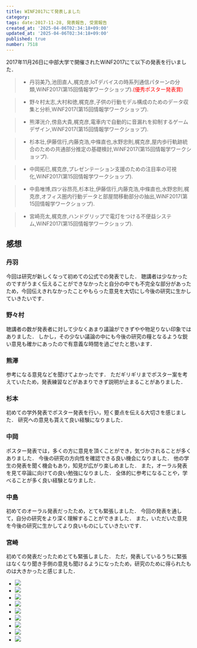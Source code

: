 ```yaml
---
title: WINF2017にて発表しました
category:
tags: date:2017-11-28, 発表報告, 受賞報告
created_at: '2025-04-06T02:34:18+09:00'
updated_at: '2025-04-06T02:34:18+09:00'
published: true
number: 7518
---
```




2017年11月26日に中部大学で開催されたWiNF2017にて以下の発表を行いました．
> - 丹羽美乃,池田直人,梶克彦,IoTデバイスの時系列通信パターンの分類,WiNF2017(第15回情報学ワークショップ).<span style="color: red;">(優秀ポスター発表賞)</span>

> - 野々村太志,大村和徳,梶克彦,子供の行動モデル構成のためのデータ収集と分析,WiNF2017(第15回情報学ワークショップ).

> - 熊澤洸介,傍島大貴,梶克彦,電車内で自動的に音漏れを抑制するゲームデザイン,WiNF2017(第15回情報学ワークショップ).

> - 杉本壮,伊藤信行,内藤克浩,中條直也,水野忠則,梶克彦,屋内歩行軌跡統合のための共通部分推定の基礎検討,WiNF2017(第15回情報学ワークショップ).

> - 中岡拓巳,梶克彦,プレゼンテーション支援のための注目率の可視化,WiNF2017(第15回情報学ワークショップ).

> - 中島唯博,四ツ谷昂亮,杉本壮,伊藤信行,内藤克浩,中條直也,水野忠則,梶克彦,オフィス圏内行動データと部屋間移動部分の抽出,WiNF2017(第15回情報学ワークショップ).

> - 宮崎亮太,梶克彦,ハンドグリップで電灯をつける不便益システム,WiNF2017(第15回情報学ワークショップ).

## 感想
### 丹羽
今回は研究が新しくなって初めての公式での発表でした．
聴講者は少なかったのですがうまく伝えることができなかったと自分の中でも不完全な部分があったため，今回伝えきれなかったことやもらった意見を大切にし今後の研究に生かしていきたいです．

### 野々村
聴講者の数が発表者に対して少なくあまり議論ができずやや物足りない印象ではありました．
しかし，その少ない議論の中にも今後の研究の糧となるような鋭い意見も確かにあったので有意義な時間を過ごせたと思います．

### 熊澤
参考になる意見などを聞けてよかったです．
ただギリギリまでポスター案を考えていたため，発表練習などがあまりできず説明が止まることがありました． 

### 杉本
初めての学外発表でポスター発表を行い，短く要点を伝える大切さを感じました．
研究への意見も貰えて良い経験になりました．

### 中岡
ポスター発表では，多くの方に意見を頂くことができ，気づかされることが多くありました．
今後の研究の方向性を確認できる良い機会になりました．
他の学生の発表を聞く機会もあり，知見が広がり楽しめました．
また，オーラル発表を見て卒論に向けての良い勉強になりました．
全体的に参考になることや，学べることが多く良い経験となりました．

### 中島
初めてのオーラル発表だったため，とても緊張しました．
今回の発表を通して，自分の研究をより深く理解することができました．
また，いただいた意見を今後の研究に生かしてより良いものにしていきたいです．

### 宮崎
初めての発表だったためとても緊張しました．
ただ，発表しているうちに緊張はなくなり聞き手側の意見も聞けるようになったため，研究のために得られたものは大きかったと感じました．

<div class="img-container">
    <ul class="slider">
        <li><img src="https://img.esa.io/uploads/production/attachments/13979/2025/04/06/148142/83dd51a2-5165-4a74-b4d6-787ed7afe2be.webp" loading='lazy' /></li>
        <li><img src="https://img.esa.io/uploads/production/attachments/13979/2025/04/06/148142/85794cb1-0439-4c49-b4b4-5a536c9d8de5.webp" loading='lazy' /></li>
        <li><img src="https://img.esa.io/uploads/production/attachments/13979/2025/04/06/148142/484c158f-e005-4030-9c75-8cad58ca6932.webp" loading='lazy' /></li>
        <li><img src="https://img.esa.io/uploads/production/attachments/13979/2025/04/06/148142/a527f5a8-f81f-495f-82e2-3aaa129ebf5d.webp" loading='lazy' /></li>
        <li><img src="https://img.esa.io/uploads/production/attachments/13979/2025/04/06/148142/1bc15209-f975-4928-a5b4-29d6d41183be.webp" loading='lazy' /></li>
        <li><img src="https://img.esa.io/uploads/production/attachments/13979/2025/04/06/148142/a1ff647a-d549-4731-a029-49eface76c5c.webp" loading='lazy' /></li>
        <li><img src="https://img.esa.io/uploads/production/attachments/13979/2025/04/06/148142/bc07f08e-767b-42eb-89df-bbe867e4dfeb.webp" loading='lazy' /></li>
        <li><img src="https://img.esa.io/uploads/production/attachments/13979/2025/04/06/148142/4f047591-2833-4c2f-a068-45c88b00d102.webp" loading='lazy' /></li>
        <li><img src="https://img.esa.io/uploads/production/attachments/13979/2025/04/06/148142/0fb59d2a-ce9c-4da2-8267-b6f669925046.webp" loading='lazy' /></li>
    </ul>
</div>

